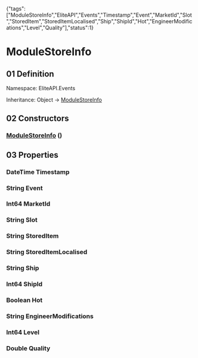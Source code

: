 {"tags":["ModuleStoreInfo","EliteAPI","Events","Timestamp","Event","MarketId","Slot","StoredItem","StoredItemLocalised","Ship","ShipId","Hot","EngineerModifications","Level","Quality"],"status":1}

# ModuleStoreInfo

## 01 Definition

Namespace: <span class='code'>EliteAPI.Events</span>

Inheritance: <span class='code'>Object</span> → <span class='code'>[ModuleStoreInfo](../../EliteAPI/Events/ModuleStoreInfo.html)</span>

## 02 Constructors

### <span class='code'>[ModuleStoreInfo](../../EliteAPI/Events/ModuleStoreInfo.html)</span> ()

## 03 Properties

### <span class='code'>DateTime</span> Timestamp

### <span class='code'>String</span> Event

### <span class='code'>Int64</span> MarketId

### <span class='code'>String</span> Slot

### <span class='code'>String</span> StoredItem

### <span class='code'>String</span> StoredItemLocalised

### <span class='code'>String</span> Ship

### <span class='code'>Int64</span> ShipId

### <span class='code'>Boolean</span> Hot

### <span class='code'>String</span> EngineerModifications

### <span class='code'>Int64</span> Level

### <span class='code'>Double</span> Quality

